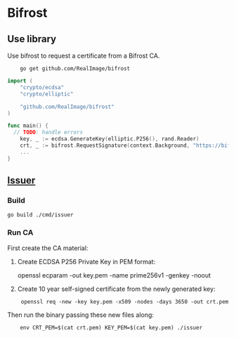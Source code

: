 # Bifrost

## Use library

Use bifrost to request a certificate from a Bifrost CA.

		go get github.com/RealImage/bifrost

```go
import (
	"crypto/ecdsa"
	"crypto/elliptic"

	"github.com/RealImage/bifrost"
)

func main() {
  // TODO: handle errors
	key, _ := ecdsa.GenerateKey(elliptic.P256(), rand.Reader)
	crt, _ := bifrost.RequestSignature(context.Background, "https://bifrost", key, nil)
	...
}
```

## [Issuer](cmd/issuer)

### Build

    go build ./cmd/issuer

### Run CA

First create the CA material:

1. Create ECDSA P256 Private Key in PEM format:

    openssl ecparam -out key.pem -name prime256v1 -genkey -noout

2. Create 10 year self-signed certificate from the newly generated key:

		openssl req -new -key key.pem -x509 -nodes -days 3650 -out crt.pem

Then run the binary passing these new files along:

		env CRT_PEM=$(cat crt.pem) KEY_PEM=$(cat key.pem) ./issuer


